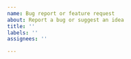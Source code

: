 ```yaml
---
name: Bug report or feature request
about: Report a bug or suggest an idea
title: ''
labels: ''
assignees: ''

---
```


<!-- Please always use English here to make everyone easily read your issue -->
<!-- For questions, you should ask them on https://github.com/lvjr/tabularray/discussions -->
